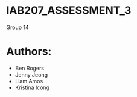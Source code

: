 # IAB207_ASSESSMENT_3 

Group 14

# Authors: 

- Ben Rogers
- Jenny Jeong 
- Liam Amos 
- Kristina Icong

